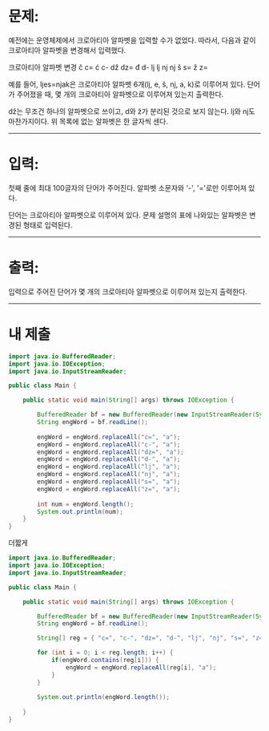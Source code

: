 # 문제: 
예전에는 운영체제에서 크로아티아 알파벳을 입력할 수가 없었다. 따라서, 다음과 같이 크로아티아 알파벳을 변경해서 입력했다.

크로아티아 알파벳	변경
	č			c=
	ć			c-
	dž			dz=
	đ			d-
	lj			lj
	nj			nj
	š			s=
	ž			z=

예를 들어, ljes=njak은 크로아티아 알파벳 6개(lj, e, š, nj, a, k)로 이루어져 있다. 단어가 주어졌을 때, 몇 개의 크로아티아 알파벳으로 이루어져 있는지 출력한다.

dž는 무조건 하나의 알파벳으로 쓰이고, d와 ž가 분리된 것으로 보지 않는다. lj와 nj도 마찬가지이다. 위 목록에 없는 알파벳은 한 글자씩 센다.

---
# 입력: 
첫째 줄에 최대 100글자의 단어가 주어진다. 알파벳 소문자와 '-', '='로만 이루어져 있다.

단어는 크로아티아 알파벳으로 이루어져 있다. 문제 설명의 표에 나와있는 알파벳은 변경된 형태로 입력된다.

---
# 출력: 
입력으로 주어진 단어가 몇 개의 크로아티아 알파벳으로 이루어져 있는지 출력한다.

---
# 내 제출

~~~java
import java.io.BufferedReader;
import java.io.IOException;
import java.io.InputStreamReader;

public class Main {

	public static void main(String[] args) throws IOException {

		BufferedReader bf = new BufferedReader(new InputStreamReader(System.in));
		String engWord = bf.readLine();
		
		engWord = engWord.replaceAll("c=", "a");
		engWord = engWord.replaceAll("c-", "a");
		engWord = engWord.replaceAll("dz=", "a");
		engWord = engWord.replaceAll("d-", "a");
		engWord = engWord.replaceAll("lj", "a");
		engWord = engWord.replaceAll("nj", "a");
		engWord = engWord.replaceAll("s=", "a");
		engWord = engWord.replaceAll("z=", "a");
		
		int num = engWord.length();
		System.out.println(num);
	}
}
~~~

더짧게

~~~java
import java.io.BufferedReader;
import java.io.IOException;
import java.io.InputStreamReader;

public class Main {

	public static void main(String[] args) throws IOException {

		BufferedReader bf = new BufferedReader(new InputStreamReader(System.in));
		String engWord = bf.readLine();

		String[] reg = { "c=", "c-", "dz=", "d-", "lj", "nj", "s=", "z=" };

		for (int i = 0; i < reg.length; i++) {
			if(engWord.contains(reg[i])) {
				engWord = engWord.replaceAll(reg[i], "a");
			}
		}
		
		System.out.println(engWord.length());
		
	}
}
~~~

